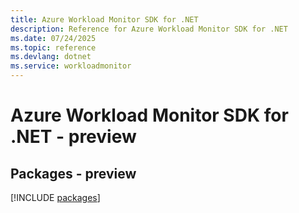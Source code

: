 ```yaml
---
title: Azure Workload Monitor SDK for .NET
description: Reference for Azure Workload Monitor SDK for .NET
ms.date: 07/24/2025
ms.topic: reference
ms.devlang: dotnet
ms.service: workloadmonitor
---
```

# Azure Workload Monitor SDK for .NET - preview
## Packages - preview
[!INCLUDE [packages](workload-monitor-index.md)]